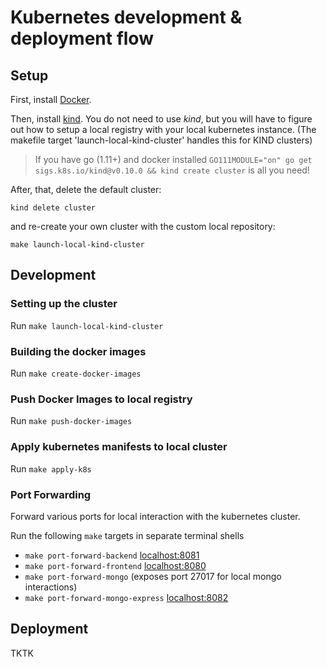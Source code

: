 # Kubernetes development & deployment flow

## Setup

First, install [Docker](https://docs.docker.com/get-docker/).

Then, install [kind](https://kind.sigs.k8s.io/). 
You do not need to use *kind*, but you will have to figure out how to setup a local registry with your local kubernetes instance. 
(The makefile target 'launch-local-kind-cluster' handles this for KIND clusters)

> If you have go (1.11+) and docker installed `GO111MODULE="on" go get sigs.k8s.io/kind@v0.10.0 && kind create cluster` is all you need!


After, that, delete the default cluster:

```
kind delete cluster
```

and re-create your own cluster with the custom local repository:

```
make launch-local-kind-cluster
```

## Development


### Setting up the cluster

Run `make launch-local-kind-cluster`

### Building the docker images

Run `make create-docker-images`

### Push Docker Images to local registry

Run `make push-docker-images`

### Apply kubernetes manifests to local cluster

Run `make apply-k8s`


### Port Forwarding

Forward various ports for local interaction with the kubernetes cluster.

Run the following `make` targets in separate terminal shells
- `make port-forward-backend` [localhost:8081](https://localhost:8081)
- `make port-forward-frontend` [localhost:8080](https://localhost:8080)
- `make port-forward-mongo` (exposes port 27017 for local mongo interactions)
- `make port-forward-mongo-express` [localhost:8082](https://localhost:8082)

## Deployment

TKTK


